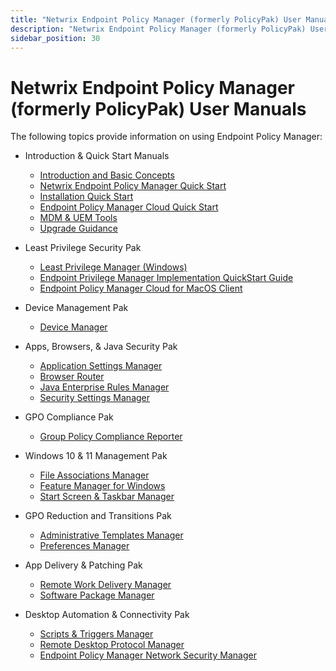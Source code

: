 ```yaml
---
title: "Netwrix Endpoint Policy Manager (formerly PolicyPak) User Manuals"
description: "Netwrix Endpoint Policy Manager (formerly PolicyPak) User Manuals"
sidebar_position: 30
---
```


# Netwrix Endpoint Policy Manager (formerly PolicyPak) User Manuals

The following topics provide information on using Endpoint Policy Manager:

- Introduction & Quick Start Manuals

  - [Introduction and Basic Concepts](/docs/endpointpolicymanager/manuals/introductionandquick/basicconcepts/basicconcepts.md)
  - [Netwrix Endpoint Policy Manager Quick Start](/docs/endpointpolicymanager/manuals/introductionandquick/quickstart/overview.md)
  - [Installation Quick Start](/docs/endpointpolicymanager/manuals/introductionandquick/overviewinstall/overviewinstall.md)
  - [Endpoint Policy Manager Cloud Quick Start](/docs/endpointpolicymanager/manuals/introductionandquick/cloud/overview.md)
  - [MDM & UEM Tools](/docs/endpointpolicymanager/manuals/introductionandquick/mdm/overview.md)
  - [Upgrade Guidance](/docs/endpointpolicymanager/manuals/introductionandquick/upgrade/overview.md)

- Least Privilege Security Pak

  - [Least Privilege Manager (Windows)](/docs/endpointpolicymanager/manuals/leastprivilegesecuri/leastprivilege/overview.md)
  - [Endpoint Privilege Manager Implementation QuickStart Guide](/docs/endpointpolicymanager/manuals/leastprivilegesecuri/pplpmimplementationguide.md)
  - [Endpoint Policy Manager Cloud for MacOS Client](/docs/endpointpolicymanager/manuals/leastprivilegesecuri/mac/overview.md)

- Device Management Pak

  - [Device Manager](/docs/endpointpolicymanager/devicemanager/manual/overview.md)

- Apps, Browsers, & Java Security Pak

  - [Application Settings Manager ](/docs/endpointpolicymanager/manuals/appsbrowsersandjavas/applicationsettings/overview.md)
  - [Browser Router](/docs/endpointpolicymanager/browserrouter/overview)
  - [Java Enterprise Rules Manager](/docs/endpointpolicymanager/manuals/appsbrowsersandjavas/javaenterpriserules/overview.md)
  - [Security Settings Manager](/docs/endpointpolicymanager/manuals/appsbrowsersandjavas/securitysettings/overview.md)

- GPO Compliance Pak

  - [Group Policy Compliance Reporter](/docs/endpointpolicymanager/gpcompliancereporter/manual/grouppolicycomplianc/overview.md)

- Windows 10 & 11 Management Pak

  - [File Associations Manager](/docs/endpointpolicymanager/fileassociationsmanager/manual/overview.md)
  - [Feature Manager for Windows](/docs/endpointpolicymanager/manuals/windows10and11manage/feature/overview.md)
  - [Start Screen & Taskbar Manager](/docs/endpointpolicymanager/manuals/windows10and11manage/startscreentaskbar/overview.md)

- GPO Reduction and Transitions Pak

  - [Administrative Templates Manager](/docs/endpointpolicymanager/manuals/gporeductionandtrans/adminstrativetemplat/overview.md)
  - [Preferences Manager](/docs/endpointpolicymanager/manuals/gporeductionandtrans/preferences/overview.md)

- App Delivery & Patching Pak

  - [Remote Work Delivery Manager](/docs/endpointpolicymanager/manuals/appdeliveryandpatchi/remoteworkdelivery/overview.md)
  - [Software Package Manager](/docs/endpointpolicymanager/manuals/appdeliveryandpatchi/softwarepackage/overview.md)

- Desktop Automation & Connectivity Pak

  - [Scripts & Triggers Manager](/docs/endpointpolicymanager/scriptstriggers/manual/overview.md)
  - [Remote Desktop Protocol Manager](/docs/endpointpolicymanager/remotedesktopprotocolmanager/overview)
  - [Endpoint Policy Manager Network Security Manager](/docs/endpointpolicymanager/scriptstriggers/knowledgebase/tipsandtricks/wlannetwork.md)
